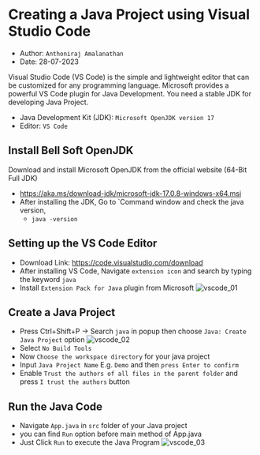 # Creating a Java Project using Visual Studio Code
- Author: `Anthoniraj Amalanathan`
- Date: 28-07-2023

Visual Studio Code  (VS Code) is the simple and lightweight editor that can be customized for any programming language. Microsoft provides a powerful VS Code plugin for Java Development. You need a stable JDK for developing Java Project.
- Java Development Kit (JDK):  `Microsoft OpenJDK version 17`
- Editor: `VS Code`

## Install Bell Soft OpenJDK
Download and install Microsoft OpenJDK from the official website (64-Bit Full JDK)
- https://aka.ms/download-jdk/microsoft-jdk-17.0.8-windows-x64.msi
- After installing the JDK, Go to `Command window and check the java version,
	- `java -version`

## Setting up the VS Code Editor
- Download Link: https://code.visualstudio.com/download
- After installing VS Code, Navigate `extension icon` and search by typing the keyword `java`
- Install `Extension Pack for Java` plugin from Microsoft
![vscode_01](https://raw.githubusercontent.com/anthoniraj/java_fall_2022_23/master/images/vscode_java_project_01.png)

## Create a Java Project
- Press Ctrl+Shift+P -> Search `java` in popup then choose `Java: Create Java Project` option
![vscode_02](https://raw.githubusercontent.com/anthoniraj/java_fall_2022_23/master/images/vscode_java_project_02.png)
- Select `No Build Tools`
- Now `Choose the workspace directory` for your java project
- Input `Java Project Name` E.g. `Demo` and then `press Enter to confirm`
- Enable `Trust the authors of all files in the parent folder` and press `I trust the authors` button

## Run the Java Code
- Navigate `App.java` in `src` folder of your Java project
- you can find `Run` option before main method of App.java
- Just Click `Run` to execute the Java Program
![vscode_03](https://raw.githubusercontent.com/anthoniraj/java_fall_2022_23/master/images/vscode_java_project_03.png)